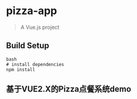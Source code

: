 # pizza-app

> A Vue.js project

## Build Setup

``` 
bash
# install dependencies
npm install

```

## 基于VUE2.X的Pizza点餐系统demo

